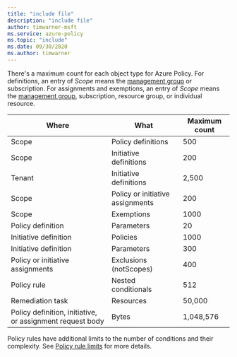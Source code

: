 ```yaml
---
title: "include file"
description: "include file"
author: timwarner-msft
ms.service: azure-policy
ms.topic: "include"
ms.date: 09/30/2020
ms.author: timwarner
---
```


There's a maximum count for each object type for Azure Policy. For definitions, an entry of _Scope_ means the [management group](../articles/governance/management-groups/overview.md) or subscription. For assignments and exemptions, an entry of _Scope_ means the [management group](../articles/governance/management-groups/overview.md), subscription, resource group, or individual resource.

| Where | What | Maximum count |
|---|---|---|
| Scope | Policy definitions | 500 |
| Scope | Initiative definitions | 200 |
| Tenant | Initiative definitions | 2,500 |
| Scope | Policy or initiative assignments | 200 |
| Scope | Exemptions | 1000 |
| Policy definition | Parameters | 20 |
| Initiative definition | Policies | 1000 |
| Initiative definition | Parameters | 300 |
| Policy or initiative assignments | Exclusions (notScopes) | 400 |
| Policy rule | Nested conditionals | 512 |
| Remediation task | Resources | 50,000 |
| Policy definition, initiative, or assignment request body | Bytes | 1,048,576 |

Policy rules have additional limits to the number of conditions and their complexity. See [Policy rule limits](../articles/governance/policy/concepts/definition-structure.md#policy-rule-limits) for more details.
